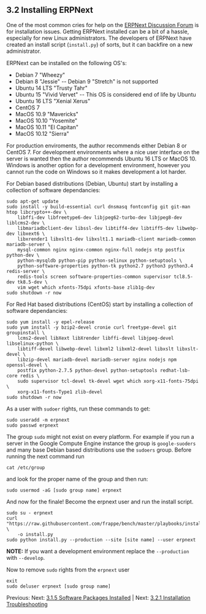 ## 3.2 Installing ERPNext

One of the most common cries for help on the [ERPNext Discussion Forum](https://discuss.erpnext.com/ "ERPNext Discussion Forum") is for installation issues. Getting ERPNext installed can be a bit of a hassle, especially for new Linux administrators. The developers of ERPNext have created an install script (`install.py`) of sorts, but it can backfire on a new administrator. 

ERPNext can be installed on the following OS's:

* Debian 7 "Wheezy"
* Debian 8 "Jessie" -- Debian 9 "Stretch" is not supported
* Ubuntu 14 LTS "Trusty Tahr"
* Ubuntu 15 "Vivid Vervet" -- This OS is considered end of life by Ubuntu
* Ubuntu 16 LTS "Xenial Xerus"
* CentOS 7
* MacOS 10.9 "Mavericks"
* MacOS 10.10 "Yosemite"
* MacOS 10.11 "El Capitan"
* MacOS 10.12 "Sierra"

For production enviroments, the author recommends either Debian 8 or CentOS 7. For development environments where a nice user interface on the server is wanted then the author recommends Ubuntu 16 LTS or MacOS 10. Windows is another option for a development environment, however you cannot run the code on Windows so it makes development a lot harder.

For Debian based distributions (Debian, Ubuntu) start by installing a collection of software dependancies:

    sudo apt-get update
    sudo install -y build-essential curl dnsmasq fontconfig git git-man htop libcrypto++-dev \
        libffi-dev libfreetype6-dev libjpeg62-turbo-dev libjpeg8-dev liblcms2-dev \
        libmariadbclient-dev libssl-dev libtiff4-dev libtiff5-dev libwebp-dev libxext6 \
        libxrender1 libxslt1-dev libxslt1.1 mariadb-client mariadb-common mariadb-server \
        mysql-common nginx nginx-common nginx-full nodejs ntp postfix python-dev \
        python-mysqldb python-pip python-selinux python-setuptools \
        python-software-properties python-tk python2.7 python3 python3.4 redis-server \
        redis-tools screen software-properties-common supervisor tcl8.5-dev tk8.5-dev \
        vim wget which xfonts-75dpi xfonts-base zlib1g-dev 
    sudo shutdown -r now

For Red Hat based distributions (CentOS) start by installing a collection of software dependancies:

    sudo yum install -y epel-release
    sudo yum install -y bzip2-devel cronie curl freetype-devel git groupinstall \
        lcms2-devel libXext libXrender libffi-devel libjpeg-devel libselinux-python \
        libtiff-devel libwebp-devel libxml2 libxml2-devel libxslt libxslt-devel \
        libzip-devel mariadb-devel mariadb-server nginx nodejs npm openssl-devel \
        postfix python-2.7.5 python-devel python-setuptools redhat-lsb-core redis \
        sudo supervisor tcl-devel tk-devel wget which xorg-x11-fonts-75dpi \
        xorg-x11-fonts-Type1 zlib-devel
    sudo shutdown -r now

As a user with `sudoer` rights, run these commands to get:

    sudo useradd -m erpnext
    sudo passwd erpnext

The group `sudo` might not exist on every platform. For example if you run a server in the Google Compute Engine instance the group is `google-suoders` and many base Debian based distributions use the `sudoers` group. Before running the next command run

    cat /etc/group

and look for the proper name of the group and then run:

    sudo usermod -aG [sudo group name] erpnext

And now for the finale! Become the erpnext user and run the install script.

    sudo su - erpnext
    curl "https://raw.githubusercontent.com/frappe/bench/master/playbooks/install.py" \
        -o install.py
    sudo python install.py --production --site [site name] --user erpnext

**NOTE:** If you want a development environment replace the `--production` with `--develop`.

Now to remove `sudo` rights from the `erpnext` user

    exit
    sudo deluser erpnext [sudo group name]

Previous: Next: [3.1.5 Software Packages Installed](software.md "Software Packages Installed") | Next: [3.2.1 Installation Troubleshooting](install-trouble.md "Installation Troubleshooting")
